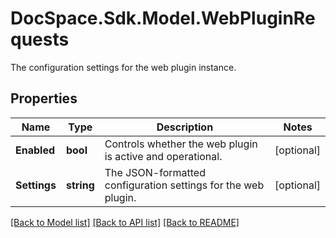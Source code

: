 # DocSpace.Sdk.Model.WebPluginRequests
The configuration settings for the web plugin instance.

## Properties

Name | Type | Description | Notes
------------ | ------------- | ------------- | -------------
**Enabled** | **bool** | Controls whether the web plugin is active and operational. | [optional] 
**Settings** | **string** | The JSON-formatted configuration settings for the web plugin. | [optional] 

[[Back to Model list]](../README.md#documentation-for-models) [[Back to API list]](../README.md#documentation-for-api-endpoints) [[Back to README]](../README.md)

